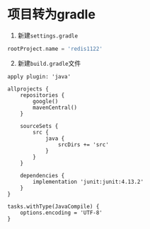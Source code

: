 # 项目转为gradle

1. 新建`settings.gradle`

```groovy
rootProject.name = 'redis1122'
```

2. 新建`build.gradle`文件

```grovvy
apply plugin: 'java'

allprojects {
    repositories {
        google()
        mavenCentral()
    }

    sourceSets {
        src {
            java {
                srcDirs += 'src'
            }
        }
    }

    dependencies {
        implementation 'junit:junit:4.13.2'
    }
}

tasks.withType(JavaCompile) {
    options.encoding = 'UTF-8'
}
```